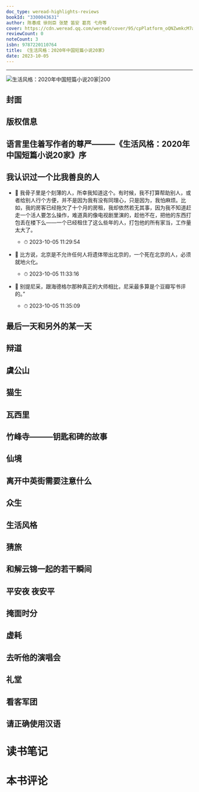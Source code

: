 ```yaml
---
doc_type: weread-highlights-reviews
bookId: "3300043631"
author: 陈春成 徐则臣 张楚 笛安 葛亮 弋舟等
cover: https://cdn.weread.qq.com/weread/cover/95/cpPlatform_oQNZwmkcM7aPddHxZKu1Bp/t7_cpPlatform_oQNZwmkcM7aPddHxZKu1Bp.jpg
reviewCount: 0
noteCount: 3
isbn: 9787220110764
title: 《生活风格：2020年中国短篇小说20家》
date: 2023-10-05
---
```


---

![ 生活风格：2020年中国短篇小说20家|200](https://cdn.weread.qq.com/weread/cover/95/cpPlatform_oQNZwmkcM7aPddHxZKu1Bp/t7_cpPlatform_oQNZwmkcM7aPddHxZKu1Bp.jpg)


## 封面

## 版权信息

## 语言里住着写作者的尊严———《生活风格：2020年中国短篇小说20家》序

## 我认识过一个比我善良的人


- 📌 我骨子里是个刻薄的人，所幸我知道这个。有时候，我不打算帮助别人，或者给别人行个方便，并不是因为我有没有同理心，只是因为，我怕麻烦。比如，我的房客已经拖欠了十个月的房租，我却依然若无其事，因为我不知道赶走一个活人要怎么操作，难道真的像电视剧里演的，趁他不在，把他的东西打包丢在楼下么——一个已经租住了这么些年的人，打包他的所有家当，工作量太大了。 
    - ⏱ 2023-10-05 11:29:54 

- 📌 比方说，北京是不允许任何人将遗体带出北京的，一个死在北京的人，必须就地火化。 
    - ⏱ 2023-10-05 11:33:16 

- 📌 别提尼采，跟海德格尔那种真正的大师相比，尼采最多算是个豆瓣写书评的。” 
    - ⏱ 2023-10-05 11:35:09 
## 最后一天和另外的某一天

## 辩道

## 虞公山

## 猫生

## 瓦西里

## 竹峰寺———钥匙和碑的故事

## 仙境

## 离开中英街需要注意什么

## 众生

## 生活风格

## 猜旅

## 和解云锦一起的若干瞬间

## 平安夜 夜安平

## 掩面时分

## 虚耗

## 去听他的演唱会

## 礼堂

## 看客军团

## 请正确使用汉语


# 读书笔记


# 本书评论
